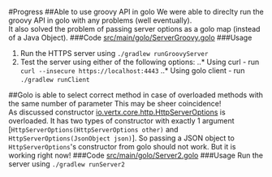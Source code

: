 #Progress
##Able to use groovy API in golo
We were able to direclty run the groovy API in golo with any problems (well eventually).  
It also solved the problem of passing server options as a golo map (instead of a Java Object).
###Code
[src/main/golo/ServerGroovy.golo](https://github.com/golo-vertx/vertx-examples/blob/experimental/golo/http/https/src/main/golo/ServerGroovy.golo)
###Usage
1. Run the HTTPS server using `./gradlew runGroovyServer`
2. Test the server using either of the following options:
..* Using curl - run `curl --insecure https://localhost:4443`
..* Using golo client - run `./gradlew runClient`

##Golo is able to select correct method in case of overloaded methods with the same number of parameter
This may be sheer coincidence!  
As discussed constructor [io.vertx.core.http.HttpServerOptions](http://vertx.io/docs/apidocs/io/vertx/core/http/HttpServerOptions.html) is overloaded. It has two types of constructor with exactly 1 argument [`HttpServerOptions(HttpServerOptions other)` and `HttpServerOptions(JsonObject json)`]. So passing a JSON object to `HttpServerOptions`'s constructor from golo should not work. But it is working right now!
###Code
[src/main/golo/Server2.golo](https://github.com/golo-vertx/vertx-examples/blob/experimental/golo/http/https/src/main/golo/Server2.golo)
###Usage
Run the server using `./gradlew runServer2` 

